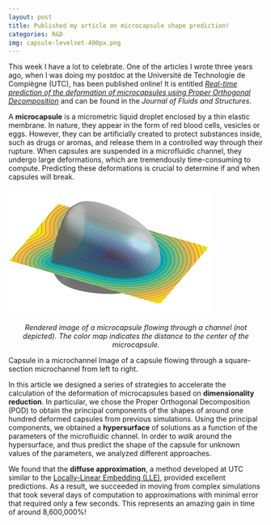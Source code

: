 ```yaml
---
layout: post
title: Published my article on microcapsule shape prediction!
categories: R&D
img: capsule-levelset-400px.png
---
```

This week I have a lot to celebrate. One of the articles I wrote three years ago, when I was doing my postdoc at the Université de Technologie de Compiègne (UTC), has been published online! It is entitled [*Real-time prediction of the deformation of microcapsules using Proper Orthogonal Decomposition*](https://www.sciencedirect.com/science/article/pii/S0889974620306629) and can be found in the *Journal of Fluids and Structures*.

A **microcapsule** is a micrometric liquid droplet enclosed by a thin elastic membrane. In nature, they appear in the form of red blood cells, vesicles or eggs. However, they can be artificially created to protect substances inside, such as drugs or aromas, and release them in a controlled way through their rupture. When capsules are suspended in a microfluidic channel, they undergo large deformations, which are tremendously time-consuming to compute. Predicting these deformations is crucial to determine if and when capsules will break.

![](/images/capsule-levelset-400px.png)
*<center>Rendered image of a microcapsule flowing through a channel (not depicted). The color map indicates the distance to the center of the microcapsule.</center>*

Capsule in a microchannel
Image of a capsule flowing through a square-section microchannel from left to right.

In this article we designed a series of strategies to accelerate the calculation of the deformation of microcapsules based on **dimensionality reduction**. In particular, we chose the Proper Orthogonal Decomposition (POD) to obtain the principal components of the shapes of around one hundred deformed capsules from previous simulations. Using the principal components, we obtained a **hypersurface** of solutions as a function of the parameters of the microfluidic channel. In order to *walk* around the hypersurface, and thus predict the shape of the capsule for unknown values of the parameters, we analyzed different approaches.

We found that the **diffuse approximation**, a method developed at UTC similar to the [Locally-Linear Embedding (LLE)](https://en.wikipedia.org/wiki/Nonlinear_dimensionality_reduction#Locally-linear_embedding), provided excellent predictions. As a result, we succeeded in moving from complex simulations that took several days of computation to approximations with minimal error that required only a few seconds. This represents an amazing gain in time of around 8,600,000%!